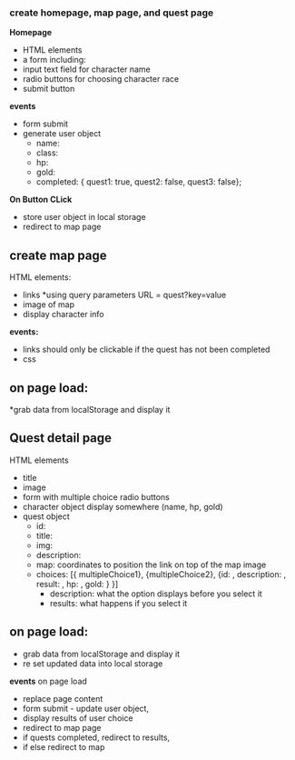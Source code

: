 ### create homepage, map page, and quest page

**Homepage**
* HTML elements
* a form including:
* input text field for character name
* radio buttons for choosing character race
* submit button

**events**
* form submit 
* generate user object 
    * name: 
    * class:
    * hp:
    * gold:
    * completed: { quest1: true, quest2: false, quest3: false};

**On Button CLick**
* store user object in local storage 
* redirect to map page

## create map page
HTML elements:
* links
  *using query parameters URL = quest?key=value
* image of map
* display character info

**events:**
* links should only be clickable if the quest has not been completed
* css

## on page load:
*grab data from localStorage and display it

## Quest detail page
HTML elements
* title
* image
* form with multiple choice radio buttons 
* character object display somewhere (name, hp, gold)
* quest object
    * id:
    * title:
    * img:
    * description:
    * map: coordinates to position the link on top of the map image
    * choices: [{ multipleChoice1}, {multipleChoice2}, {id: , description: , result: , hp: , gold: } }] 
        * description: what the option displays before you select it
        * results: what happens if you select it

## on page load:
* grab data from localStorage and display it 
* re set updated data into local storage


**events**
 on page load
* replace page content 
* form submit - update user object, 
* display results of user choice
* redirect to map page
* if quests completed, redirect to results, 
* if else redirect to map
